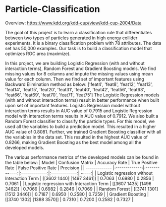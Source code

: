 # Particle-Classification

Overview: https://www.kdd.org/kdd-cup/view/kdd-cup-2004/Data

The goal of this project is to learn a classification rule that differentiates between two types of particles generated in high energy collider experiments. It is a binary classification problem with 78 attributes. The data set has 50,000 examples. Our task is to build a classification model that optimizes ROC area (maximize).

In this project, we are building Logistic Regression (with and without interaction terms), Random Forest and Gradient Boosting models. 
We find missing values for 8 columns and impute the missing values using mean value for each column. Then we find set of important features using Backward Elimination method as below:
['feat4', 'feat8', 'feat12', 'feat13', 'feat14', 'feat15', 'feat20', 'feat31', 'feat40', 'feat42', 'feat56', 'feat63', 'feat66', 'feat69', 'feat70', 'feat71', 'feat75']
The Logistic Regression models (with and without interaction terms) result in better performance when built upon set of important features. Logistic Regression model without interaction terms results in AUC value of 0.7915 and Logistic Regression model with interaction terms results in AUC value of 0.7912.
We also built a Random Forest classifier to classify the particle types. For this model, we used all the variables to build a prediction model. This resulted in a higher AUC value of 0.8081.
Further, we trained Gradient Boosting classifier with all the variables in the data set. This resulted in the highest AUC value of 0.8266, making Gradient Boosting as the best model among all the developed models. 

The various performance metrics of the developed models can be found in the table below:
| Model |	Confusion Matrix | Accuracy Rate | True Positive Rate	| False Positive Rate	| Precision |
| ------------- |:-------------:|:-------------:|:-------------:|:-------------:| -----:|
| Logistic regression without Interaction Term | [[3602 1440] [1497 3461]] | 0.7063 |	0.6980 | 0.2856 | 0.7061 |
| Logistic regression with Interaction Term |	[[3607 1435] [1496 3462]]	| 0.7069 |	0.6982 | 0.2846 | 0.7069 |
| Random Forest	| [[3741 1301] [1512 3446]] |	0.7187 | 0.6950 | 0.2580 | 0.7259 |
| Gradient Boosting	| [[3740 1302] [1388 3570]]	| 0.7310 | 0.7200 | 0.2582 | 0.7327 |
